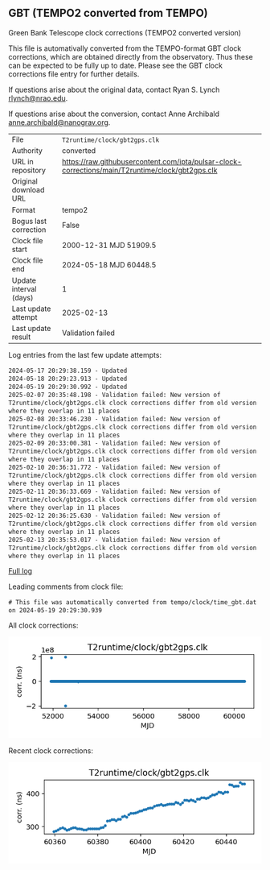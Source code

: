 
## GBT (TEMPO2 converted from TEMPO)

Green Bank Telescope clock corrections (TEMPO2 converted version)

This file is automativally converted from the TEMPO-format GBT
clock corrections, which are obtained directly from the observatory.
Thus these can be expected to be fully up to date. Please see the
GBT clock corrections file entry for further details.

If questions arise about the original data, contact Ryan S. Lynch
<rlynch@nrao.edu>.

If questions arise about the conversion, contact Anne Archibald
<anne.archibald@nanograv.org>.

|     |     |
|:--- |:--- |
| File | `T2runtime/clock/gbt2gps.clk` |
| Authority | converted |
| URL in repository | <https://raw.githubusercontent.com/ipta/pulsar-clock-corrections/main/T2runtime/clock/gbt2gps.clk> |
| Original download URL | <None> |
| Format | tempo2 |
| Bogus last correction | False |
| Clock file start | 2000-12-31 MJD 51909.5 |
| Clock file end | 2024-05-18 MJD 60448.5 |
| Update interval (days) | 1 |
| Last update attempt | 2025-02-13 |
| Last update result | Validation failed |

Log entries from the last few update attempts:
```
2024-05-17 20:29:38.159 - Updated
2024-05-18 20:29:23.913 - Updated
2024-05-19 20:29:30.992 - Updated
2025-02-07 20:35:48.198 - Validation failed: New version of T2runtime/clock/gbt2gps.clk clock corrections differ from old version where they overlap in 11 places
2025-02-08 20:33:46.230 - Validation failed: New version of T2runtime/clock/gbt2gps.clk clock corrections differ from old version where they overlap in 11 places
2025-02-09 20:33:00.381 - Validation failed: New version of T2runtime/clock/gbt2gps.clk clock corrections differ from old version where they overlap in 11 places
2025-02-10 20:36:31.772 - Validation failed: New version of T2runtime/clock/gbt2gps.clk clock corrections differ from old version where they overlap in 11 places
2025-02-11 20:36:33.669 - Validation failed: New version of T2runtime/clock/gbt2gps.clk clock corrections differ from old version where they overlap in 11 places
2025-02-12 20:36:25.630 - Validation failed: New version of T2runtime/clock/gbt2gps.clk clock corrections differ from old version where they overlap in 11 places
2025-02-13 20:35:53.017 - Validation failed: New version of T2runtime/clock/gbt2gps.clk clock corrections differ from old version where they overlap in 11 places
```
[Full log](https://raw.githubusercontent.com/ipta/pulsar-clock-corrections/main/log/T2runtime/clock/gbt2gps.clk.log)

Leading comments from clock file:

    # This file was automatically converted from tempo/clock/time_gbt.dat on 2024-05-19 20:29:30.939



All clock corrections:

![plot of all clock corrections](gbt2gps.clk.png "All corrections")

Recent clock corrections:

![plot of recent clock corrections](gbt2gps.clk.short.png "Recent corrections")

